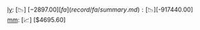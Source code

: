 [ly](record/ly/summary.md): [📉] [$-2897.00]  
[fa](record/fa/summary.md): [📉] [$-917440.00]  
[mm](record/mm/summary.md): [📈] [$4695.60]  
